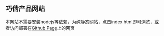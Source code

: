 ## 巧倩产品网站
本网站不需要安装nodejs等依赖，为纯静态网站，点击index.html即可浏览，或者访问部署在[Github Page](https://zhang-x-z.github.io/QiaoQian)上的网页
